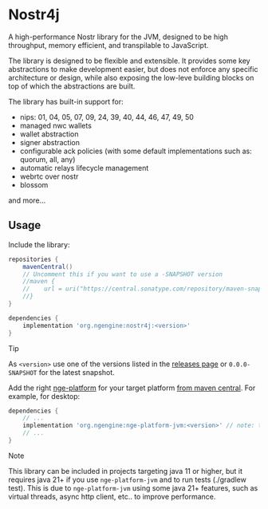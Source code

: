 # Nostr4j

A high-performance Nostr library for the JVM, designed to be high throughput, memory efficient, and transpilable to JavaScript.

The library is designed to be flexible and extensible. It provides some key abstractions to make development easier, but does not enforce any specific architecture or design, while also exposing the low-leve building blocks on top of which the abstractions are built.

The library has built-in support for:

- nips: 01, 04, 05, 07, 09, 24, 39, 40, 44, 46, 47, 49, 50
- managed nwc wallets
- wallet abstraction
- signer abstraction
- configurable ack policies (with some default implementations such as: quorum, all, any)
- automatic relays lifecycle management
- webrtc over nostr
- blossom 

and more...


## Usage

Include the library:

```gradle
repositories {
    mavenCentral()
    // Uncomment this if you want to use a -SNAPSHOT version
    //maven { 
    //    url = uri("https://central.sonatype.com/repository/maven-snapshots")
    //}
}

dependencies {
    implementation 'org.ngengine:nostr4j:<version>'
}
```
> [!TIP]
> As `<version>` use one of the versions listed in the [releases page](/releases) or `0.0.0-SNAPSHOT` for the latest snapshot.


Add the right [nge-platform](https://github.com/NostrGameEngine/nge-platforms) for your target platform [from maven central](https://central.sonatype.com/search?q=nge-platform&namespace=org.ngengine).
For example, for desktop:

```gradle
dependencies {
    // ...
    implementation 'org.ngengine:nge-platform-jvm:<version>' // note: this requires java 21+
    // ...
}
```

> [!NOTE]  
> This library can be included in projects targeting java 11 or higher, but it requires java 21+ if you use `nge-platform-jvm` and to run tests (./gradlew test).
> This is due to `nge-platform-jvm` using some java 21+ features, such as virtual threads, async http client, etc.. to improve performance.

